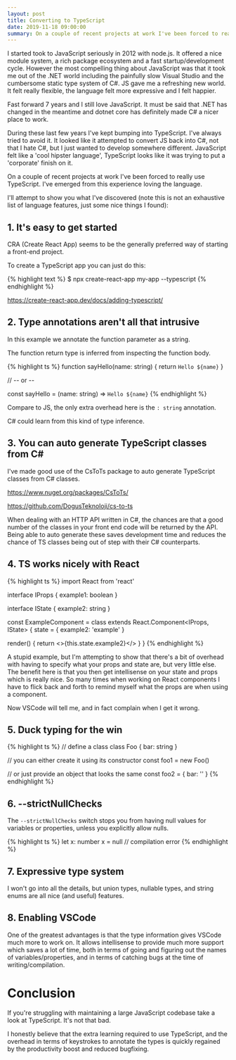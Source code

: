 ```yaml
---
layout: post
title: Converting to TypeScript
date: 2019-11-18 09:00:00
summary: On a couple of recent projects at work I've been forced to really use TypeScript. I've emerged from this experience loving the language. I'll attempt to show you what I've discovered.
---
```


I started took to JavaScript seriously in 2012 with node.js. It offered a nice module system, a rich package ecosystem and a fast startup/development cycle.
However the most compelling thing about JavaScript was that it took me out of the .NET world including the painfully slow Visual Studio
and the cumbersome static type system of C#. JS gave me a refreshing new world. It felt really flexible, the language felt more expressive and I
felt happier.

Fast forward 7 years and I still love JavaScript. It must be said that .NET has changed in the meantime and dotnet core has definitely made C# a nicer place to work.

During these last few years I've kept bumping into TypeScript. I've always tried to avoid it. It looked like it attempted to convert JS back into C#,
not that I hate C#, but I just wanted to develop somewhere different. JavaScript felt like a 'cool hipster language', TypeScript looks like it was
trying to put a 'corporate' finish on it.

On a couple of recent projects at work I've been forced to really use TypeScript. I've emerged from this experience loving the language.

I'll attempt to show you what I've discovered (note this is not an exhaustive list of language features, just some nice things I found):

## 1. It's easy to get started

CRA (Create React App) seems to be the generally preferred way of starting a front-end project.

To create a TypeScript app you can just do this:

{% highlight text %}
$ npx create-react-app my-app --typescript
{% endhighlight %}

https://create-react-app.dev/docs/adding-typescript/

## 2. Type annotations aren't all that intrusive

In this example we annotate the function parameter as a string.

The function return type is inferred from inspecting the function body.

{% highlight ts %}
function sayHello(name: string) {
  return `Hello ${name}`
}

// -- or --

const sayHello = (name: string) => `Hello ${name}`
{% endhighlight %}

Compare to JS, the only extra overhead here is the `: string` annotation.

C# could learn from this kind of type inference.

## 3. You can auto generate TypeScript classes from C#

I've made good use of the CsToTs package to auto generate TypeScript classes from C# classes.

https://www.nuget.org/packages/CsToTs/

https://github.com/DogusTeknoloji/cs-to-ts

When dealing with an HTTP API written in C#, the chances are that a good number of the classes in your
front end code will be returned by the API. Being able to auto generate these saves development time and
reduces the chance of TS classes being out of step with their C# counterparts.

## 4. TS works nicely with React

{% highlight ts %}
import React from 'react'

interface IProps {
  example1: boolean
}

interface IState {
  example2: string
}

const ExampleComponent = class extends React.Component<IProps, IState> {
  state = {
    example2: 'example'
  }

  render() {
    return <>{this.state.example2}</>
  }
}
{% endhighlight %}

A stupid example, but I'm attempting to show that there's a bit of overhead with having to specify what your props and state are,
but very little else. The benefit here is that you then get intellisense on your state and props which is really nice. So many
times when working on React components I have to flick back and forth to remind myself what the props are when using a component.

Now VSCode will tell me, and in fact complain when I get it wrong.

## 5. Duck typing for the win

{% highlight ts %}
// define a class
class Foo {
  bar: string
}

// you can either create it using its constructor
const foo1 = new Foo()

// or just provide an object that looks the same
const foo2 = {
  bar: ''
}
{% endhighlight %}

## 6. --strictNullChecks

The `--strictNullChecks` switch stops you from having null values for variables or properties, unless you explicitly allow nulls.

{% highlight ts %}
let x: number
x = null  // compilation error
{% endhighlight %}

## 7. Expressive type system

I won't go into all the details, but union types, nullable types, and string enums are all nice (and useful) features.

## 8. Enabling VSCode

One of the greatest advantages is that the type information gives VSCode much more to work on. It allows intellisense to provide
much more support which saves a lot of time, both in terms of going and figuring out the names of variables/properties, and in
terms of catching bugs at the time of writing/compilation.

# Conclusion

If you're struggling with maintaining a large JavaScript codebase take a look at TypeScript. It's not that bad.

I honestly believe that the extra learning required to use TypeScript, and the overhead in terms of keystrokes to annotate the types
is quickly regained by the productivity boost and reduced bugfixing.
